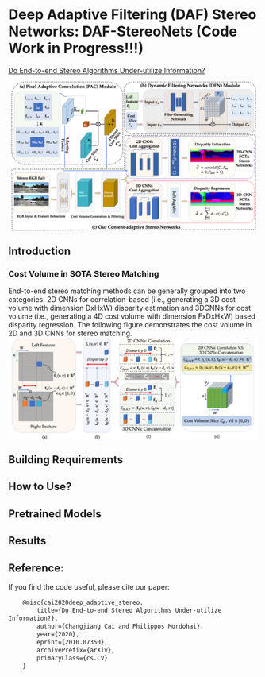 # Deep Adaptive Filtering (DAF) Stereo Networks: DAF-StereoNets (Code Work in Progress!!!)
[Do End-to-end Stereo Algorithms Under-utilize Information?](https://arxiv.org/abs/2010.07350) 

<img align="center" src="files/network-architecture.png">


## Introduction

### Cost Volume in SOTA Stereo Matching
End-to-end stereo matching methods can be generally grouped into two categories: 
2D CNNs for correlation-based (i.e., generating a 3D cost volume with dimension DxHxW) 
disparity estimation and 3DCNNs for cost volume (i.e., generating a 4D cost volume with 
dimension FxDxHxW) based disparity regression.
The following figure demonstrates the cost volume in 2D and 3D CNNs for stereo matching.
<img align="center" src="files/2D-3D-deep-stereo-nets.png">

## Building Requirements

## How to Use?

## Pretrained Models

## Results

## Reference:
If you find the code useful, please cite our paper:

		@misc{cai2020deep_adaptive_stereo,
			title={Do End-to-end Stereo Algorithms Under-utilize Information?}, 
			author={Changjiang Cai and Philippos Mordohai},
			year={2020},
			eprint={2010.07350},
			archivePrefix={arXiv},
			primaryClass={cs.CV}
		}

